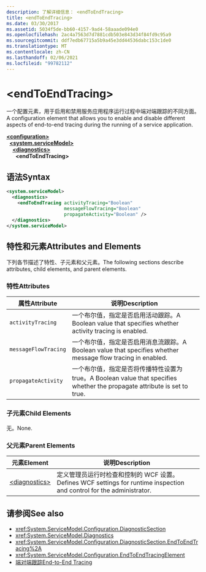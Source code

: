 ```yaml
---
description: 了解详细信息： <endToEndTracing>
title: <endToEndTracing>
ms.date: 03/30/2017
ms.assetid: 5034f5de-bb60-4157-9ad4-58aaade094e0
ms.openlocfilehash: 2ac4a7563d7d7881cdb503e843d34f84fd9c95a9
ms.sourcegitcommit: ddf7edb67715a5b9a45e3dd44536dabc153c1de0
ms.translationtype: MT
ms.contentlocale: zh-CN
ms.lasthandoff: 02/06/2021
ms.locfileid: "99782112"
---
```

# \<endToEndTracing>

<span data-ttu-id="e39fb-102">一个配置元素，用于启用和禁用服务应用程序运行过程中端对端跟踪的不同方面。</span><span class="sxs-lookup"><span data-stu-id="e39fb-102">A configuration element that allows you to enable and disable different aspects of end-to-end tracing during the running of a service application.</span></span>  
  
[**\<configuration>**](../configuration-element.md)\
&nbsp;&nbsp;[**\<system.serviceModel>**](system-servicemodel.md)\
&nbsp;&nbsp;&nbsp;&nbsp;[**\<diagnostics>**](diagnostics.md)\
&nbsp;&nbsp;&nbsp;&nbsp;&nbsp;&nbsp;**\<endToEndTracing>**  
  
## <a name="syntax"></a><span data-ttu-id="e39fb-103">语法</span><span class="sxs-lookup"><span data-stu-id="e39fb-103">Syntax</span></span>  
  
```xml  
<system.serviceModel>
  <diagnostics>
    <endToEndTracing activityTracing="Boolean"
                     messageFlowTracing="Boolean"
                     propagateActivity="Boolean" />
  </diagnostics>
</system.serviceModel>
```  
  
## <a name="attributes-and-elements"></a><span data-ttu-id="e39fb-104">特性和元素</span><span class="sxs-lookup"><span data-stu-id="e39fb-104">Attributes and Elements</span></span>  

 <span data-ttu-id="e39fb-105">下列各节描述了特性、子元素和父元素。</span><span class="sxs-lookup"><span data-stu-id="e39fb-105">The following sections describe attributes, child elements, and parent elements.</span></span>  
  
### <a name="attributes"></a><span data-ttu-id="e39fb-106">特性</span><span class="sxs-lookup"><span data-stu-id="e39fb-106">Attributes</span></span>  
  
|<span data-ttu-id="e39fb-107">属性</span><span class="sxs-lookup"><span data-stu-id="e39fb-107">Attribute</span></span>|<span data-ttu-id="e39fb-108">说明</span><span class="sxs-lookup"><span data-stu-id="e39fb-108">Description</span></span>|  
|---------------|-----------------|  
|`activityTracing`|<span data-ttu-id="e39fb-109">一个布尔值，指定是否启用活动跟踪。</span><span class="sxs-lookup"><span data-stu-id="e39fb-109">A Boolean value that specifies whether activity tracing is enabled.</span></span>|  
|`messageFlowTracing`|<span data-ttu-id="e39fb-110">一个布尔值，指定是否启用消息流跟踪。</span><span class="sxs-lookup"><span data-stu-id="e39fb-110">A Boolean value that specifies whether message flow tracing in enabled.</span></span>|  
|`propagateActivity`|<span data-ttu-id="e39fb-111">一个布尔值，指定是否将传播特性设置为 true。</span><span class="sxs-lookup"><span data-stu-id="e39fb-111">A Boolean value that specifies whether the propagate attribute is set to true.</span></span>|  
  
### <a name="child-elements"></a><span data-ttu-id="e39fb-112">子元素</span><span class="sxs-lookup"><span data-stu-id="e39fb-112">Child Elements</span></span>  

 <span data-ttu-id="e39fb-113">无。</span><span class="sxs-lookup"><span data-stu-id="e39fb-113">None.</span></span>  
  
### <a name="parent-elements"></a><span data-ttu-id="e39fb-114">父元素</span><span class="sxs-lookup"><span data-stu-id="e39fb-114">Parent Elements</span></span>  
  
|<span data-ttu-id="e39fb-115">元素</span><span class="sxs-lookup"><span data-stu-id="e39fb-115">Element</span></span>|<span data-ttu-id="e39fb-116">说明</span><span class="sxs-lookup"><span data-stu-id="e39fb-116">Description</span></span>|  
|-------------|-----------------|  
|[\<diagnostics>](diagnostics.md)|<span data-ttu-id="e39fb-117">定义管理员运行时检查和控制的 WCF 设置。</span><span class="sxs-lookup"><span data-stu-id="e39fb-117">Defines WCF settings for runtime inspection and control for the administrator.</span></span>|  
  
## <a name="see-also"></a><span data-ttu-id="e39fb-118">请参阅</span><span class="sxs-lookup"><span data-stu-id="e39fb-118">See also</span></span>

- <xref:System.ServiceModel.Configuration.DiagnosticSection>
- <xref:System.ServiceModel.Diagnostics>
- <xref:System.ServiceModel.Configuration.DiagnosticSection.EndToEndTracing%2A>
- <xref:System.ServiceModel.Configuration.EndToEndTracingElement>
- [<span data-ttu-id="e39fb-119">端对端跟踪</span><span class="sxs-lookup"><span data-stu-id="e39fb-119">End-to-End Tracing</span></span>](../../../wcf/diagnostics/tracing/end-to-end-tracing.md)
